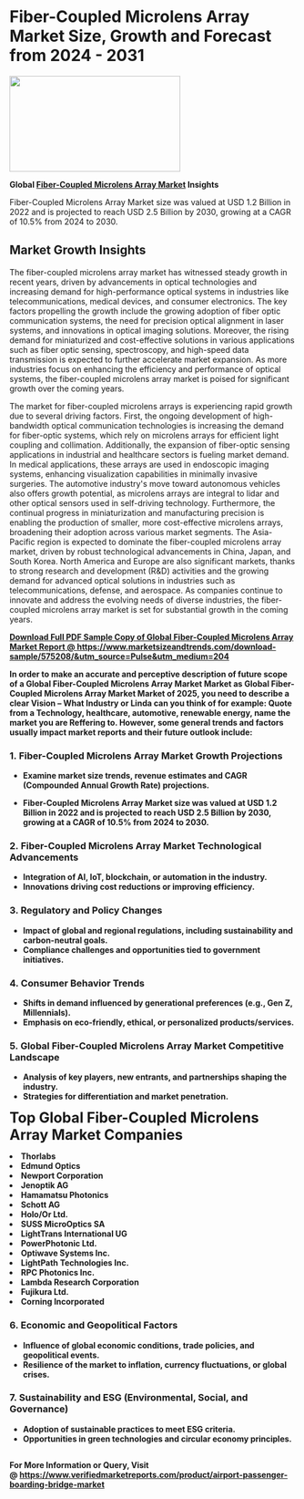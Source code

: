 <H1>Fiber-Coupled Microlens Array Market Size, Growth and Forecast from 2024 - 2031</H1><img class="aligncenter size-medium wp-image-584254" src="https://thirdeyenews.in/wp-content/uploads/2024/09/Global-Market-Research-300x168.jpeg" alt="" width="300" height="168" /><p><strong>Global&nbsp;<a href="https://www.marketsizeandtrends.com/download-sample/575208/&amp;utm_source=Pulse&amp;utm_medium=204">Fiber-Coupled Microlens Array Market</a> Insights</strong></p><p>Fiber-Coupled Microlens Array Market size was valued at USD 1.2 Billion in 2022 and is projected to reach USD 2.5 Billion by 2030, growing at a CAGR of 10.5% from 2024 to 2030.</p><p><h2>Market Growth Insights</h2> <p>The fiber-coupled microlens array market has witnessed steady growth in recent years, driven by advancements in optical technologies and increasing demand for high-performance optical systems in industries like telecommunications, medical devices, and consumer electronics. The key factors propelling the growth include the growing adoption of fiber optic communication systems, the need for precision optical alignment in laser systems, and innovations in optical imaging solutions. Moreover, the rising demand for miniaturized and cost-effective solutions in various applications such as fiber optic sensing, spectroscopy, and high-speed data transmission is expected to further accelerate market expansion. As more industries focus on enhancing the efficiency and performance of optical systems, the fiber-coupled microlens array market is poised for significant growth over the coming years.</p> <p><strong><a href="#"></a></strong></p> <p>The market for fiber-coupled microlens arrays is experiencing rapid growth due to several driving factors. First, the ongoing development of high-bandwidth optical communication technologies is increasing the demand for fiber-optic systems, which rely on microlens arrays for efficient light coupling and collimation. Additionally, the expansion of fiber-optic sensing applications in industrial and healthcare sectors is fueling market demand. In medical applications, these arrays are used in endoscopic imaging systems, enhancing visualization capabilities in minimally invasive surgeries. The automotive industry's move toward autonomous vehicles also offers growth potential, as microlens arrays are integral to lidar and other optical sensors used in self-driving technology. Furthermore, the continual progress in miniaturization and manufacturing precision is enabling the production of smaller, more cost-effective microlens arrays, broadening their adoption across various market segments. The Asia-Pacific region is expected to dominate the fiber-coupled microlens array market, driven by robust technological advancements in China, Japan, and South Korea. North America and Europe are also significant markets, thanks to strong research and development (R&D) activities and the growing demand for advanced optical solutions in industries such as telecommunications, defense, and aerospace. As companies continue to innovate and address the evolving needs of diverse industries, the fiber-coupled microlens array market is set for substantial growth in the coming years. <p><strong><a href="#"></p><p><span class=""><strong>Download Full PDF Sample Copy of Global Fiber-Coupled Microlens Array Market Report</strong> @ <a href="https://www.marketsizeandtrends.com/download-sample/575208/&amp;utm_source=Pulse&amp;utm_medium=204" target="_blank">https://www.marketsizeandtrends.com/download-sample/575208/&amp;utm_source=Pulse&amp;utm_medium=204</a></span></p><p>In order to make an accurate and perceptive description of future scope of a Global&nbsp;Fiber-Coupled Microlens Array Market Market as Global&nbsp;Fiber-Coupled Microlens Array Market Market of 2025, you need to describe a clear Vision &ndash; What Industry or Linda can you think of for example: Quote from a Technology, healthcare, automotive, renewable energy, name the market you are Reffering to. However, some general trends and factors usually impact market reports and their future outlook include:</p><h3>1.&nbsp;<strong>Fiber-Coupled Microlens Array Market Growth Projections</strong></h3><ul><li>Examine market size trends, revenue estimates and CAGR (Compounded Annual Growth Rate) projections.</li><li><p>Fiber-Coupled Microlens Array Market size was valued at USD 1.2 Billion in 2022 and is projected to reach USD 2.5 Billion by 2030, growing at a CAGR of 10.5% from 2024 to 2030.</p></li></ul><h3>2.&nbsp;<strong>Fiber-Coupled Microlens Array Market Technological Advancements</strong></h3><ul><li>Integration of AI, IoT, blockchain, or automation in the industry.</li><li>Innovations driving cost reductions or improving efficiency.</li></ul><h3>3.&nbsp;<strong>Regulatory and Policy Changes</strong></h3><ul><li>Impact of global and regional regulations, including sustainability and carbon-neutral goals.</li><li>Compliance challenges and opportunities tied to government initiatives.</li></ul><h3>4.&nbsp;<strong>Consumer Behavior Trends</strong></h3><ul><li>Shifts in demand influenced by generational preferences (e.g., Gen Z, Millennials).</li><li>Emphasis on eco-friendly, ethical, or personalized products/services.</li></ul><h3>5.&nbsp;<strong>Global Fiber-Coupled Microlens Array Market Competitive Landscape</strong></h3><ul><li>Analysis of key players, new entrants, and partnerships shaping the industry.</li><li>Strategies for differentiation and market penetration.</li></ul><p data-pm-slice="1 1 []"><span style="color: inherit; font-family: inherit; font-size: 25px;">Top Global Fiber-Coupled Microlens Array Market Companies</span></p><div class="" data-test-id=""><p><li>Thorlabs</li><li> Edmund Optics</li><li> Newport Corporation</li><li> Jenoptik AG</li><li> Hamamatsu Photonics</li><li> Schott AG</li><li> Holo/Or Ltd.</li><li> SUSS MicroOptics SA</li><li> LightTrans International UG</li><li> PowerPhotonic Ltd.</li><li> Optiwave Systems Inc.</li><li> LightPath Technologies Inc.</li><li> RPC Photonics Inc.</li><li> Lambda Research Corporation</li><li> Fujikura Ltd.</li><li> Corning Incorporated</li></p></div><h3>6.&nbsp;<strong>Economic and Geopolitical Factors</strong></h3><ul><li>Influence of global economic conditions, trade policies, and geopolitical events.</li><li>Resilience of the market to inflation, currency fluctuations, or global crises.</li></ul><h3>7.&nbsp;<strong>Sustainability and ESG (Environmental, Social, and Governance)</strong></h3><ul><li>Adoption of sustainable practices to meet ESG criteria.</li><li>Opportunities in green technologies and circular economy principles.</li></ul><h2><strong style="font-size: 14px;">For More Information or Query, Visit @&nbsp;</strong><a style="background-color: #ffffff; font-size: 14px;" href="https://www.marketsizeandtrends.com/report/fiber-coupled-microlens-array-market/" target="_blank">https://www.verifiedmarketreports.com/product/airport-passenger-boarding-bridge-market</a></h2>
